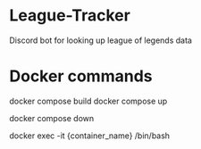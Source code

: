# League-Tracker
Discord bot for looking up league of legends data

# Docker commands
docker compose build
docker compose up

docker compose down 

docker exec -it {container_name} /bin/bash
